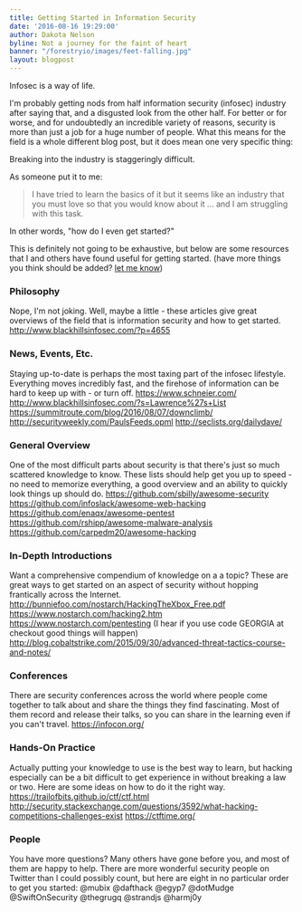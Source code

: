 ```yaml
---
title: Getting Started in Information Security
date: '2016-08-16 19:29:00'
author: Dakota Nelson
byline: Not a journey for the faint of heart
banner: "/forestryio/images/feet-falling.jpg"
layout: blogpost
---
```

Infosec is a way of life.

I'm probably getting nods from half information security (infosec) industry after saying that, and a disgusted look from the other half. For better or for worse, and for undoubtedly an incredible variety of reasons, security is more than just a job for a huge number of people. What this means for the field is a whole different blog post, but it does mean one very specific thing:

Breaking into the industry is staggeringly difficult.

As someone put it to me:

> I have tried to learn the basics of it but it seems like an industry that you must love so that you would know about it ... and I am struggling with this task.

In other words, "how do I even get started?"

This is definitely not going to be exhaustive, but below are some resources that I and others have found useful for getting started. (have more things you think should be added? <a href="/contact/" target="_blank">let me know</a>)

### Philosophy
Nope, I'm not joking. Well, maybe a little - these articles give great overviews of the field that is information security and how to get started.
http://www.blackhillsinfosec.com/?p=4655

### News, Events, Etc.
Staying up-to-date is perhaps the most taxing part of the infosec lifestyle. Everything moves incredibly fast, and the firehose of information can be hard to keep up with - or turn off.
https://www.schneier.com/
http://www.blackhillsinfosec.com/?s=Lawrence%27s+List
https://summitroute.com/blog/2016/08/07/downclimb/
http://securityweekly.com/PaulsFeeds.opml
http://seclists.org/dailydave/

### General Overview
One of the most difficult parts about security is that there's just so much scattered knowledge to know. These lists should help get you up to speed - no need to memorize everything, a good overview and an ability to quickly look things up should do.
https://github.com/sbilly/awesome-security
https://github.com/infoslack/awesome-web-hacking
https://github.com/enaqx/awesome-pentest
https://github.com/rshipp/awesome-malware-analysis
https://github.com/carpedm20/awesome-hacking

### In-Depth Introductions
Want a comprehensive compendium of knowledge on a a topic? These are great ways to get started on an aspect of security without hopping frantically across the Internet.
http://bunniefoo.com/nostarch/HackingTheXbox_Free.pdf
https://www.nostarch.com/hacking2.htm
https://www.nostarch.com/pentesting (I hear if you use code GEORGIA at checkout good things will happen)
http://blog.cobaltstrike.com/2015/09/30/advanced-threat-tactics-course-and-notes/

### Conferences
There are security conferences across the world where people come together to talk about and share the things they find fascinating. Most of them record and release their talks, so you can share in the learning even if you can't travel.
https://infocon.org/

### Hands-On Practice
Actually putting your knowledge to use is the best way to learn, but hacking especially can be a bit difficult to get experience in without breaking a law or two. Here are some ideas on how to do it the right way.
https://trailofbits.github.io/ctf/ctf.html
http://security.stackexchange.com/questions/3592/what-hacking-competitions-challenges-exist
https://ctftime.org/

### People
You have more questions? Many others have gone before you, and most of them are happy to help. There are more wonderful security people on Twitter than I could possibly count, but here are eight in no particular order to get you started:
@mubix
@dafthack
@egyp7
@dotMudge
@SwiftOnSecurity
@thegrugq
@strandjs
@harmj0y